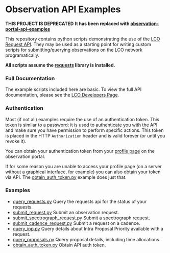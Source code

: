 # Observation API Examples

**THIS PROJECT IS DEPRECATED**
**It has been replaced with [observation-portal-api-examples](https://github.com/LCOGT/observation-portal-api-examples)**

This repository contains python scripts demonstrating the use of the [LCO Request API](https://observe.lco.global/api/).
They may be used as a starting point for writing custom scripts for submitting/querying observations on the LCO
network programatically.

**All scripts assume the [requests](http://docs.python-requests.org/en/master/) library is installed.**

### Full Documentation

The example scripts included here are basic. To view the full API documentation, please see the
[LCO Developers Page](https://developers.lco.global).

### Authentication

Most (if not all) examples require the use of an authentication token. This token is similar to a password:
it is used to authenticate you with the API and make sure you have permission to perform specific actions.
This token is placed in the HTTP `Authorization` header and is valid forever (or until you revoke it).

You can obtain your authentication token from your [profile page](https://observe.lco.global/accounts/profile/)
on the observation portal.

If for some reason you are unable to access your profile page (on a server without a graphical interface, for example)
you can also obtain your token via API. The [obtain_auth_token.py](obtain_auth_token.py) example does just that.


### Examples

* [query_requests.py](query_requests.py) Query the requests api for the status of your requests.
* [submit_request.py](submit_request.py) Submit an observation request.
* [submit_spectrograph_request.py](submit_spectrograph_request.py) Submit a spectrograph request.
* [submit_cadence_request.py](submit_cadence_request.py) Submit a request on a cadence.
* [query_ipp.py](query_ipp.py) Query details about Intra Proposal Priority available with a request.
* [query_proposals.py](query_proposals.py) Query proposal details, including time allocations.
* [obtain_auth_token.py](obtain_auth_token.py) Obtain API auth token.
